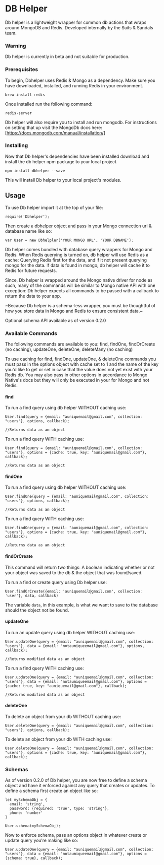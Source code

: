 # DB Helper

Db helper is a lightweight wrapper for common db actions that wraps around MongoDB and Redis. Developed internally by the Suits & Sandals team.

### Warning

Db helper is currently in beta and not suitable for production.

### Prerequisites

To begin, Dbhelper uses Redis & Mongo as a dependency. Make sure you have downloaded, installed, and running Redis in your environment.

```
brew install redis
```
Once installed run the following command:

```
redis-server
```

Db helper will also require you to install and run mongodb. For instructions on setting that up visit the MongoDb docs here: [https://docs.mongodb.com/manual/installation/]

### Installing

Now that Db helper's dependencies have been installed download and install the db helper npm package to your local project.

```
npm install dbhelper --save
```

This will install Db helper to your local project's modules.


## Usage

To use Db helper import it at the top of your file:

```
require('Dbhelper');
```
Then create a dbhelper object and pass in your Mongo connection url & database name like so:

```
var User = new Dbhelpler('YOUR MONGO URL', 'YOUR DBNAME');
```
Db helper comes bundled with database query wrappers for Mongo and Redis. When Redis querying is turned on, db helper will use Redis as a cache: Querying Redis first for the data, and if it not present querying mongo for the data. If data is found in mongo, db helper will cache it to Redis for future requests.

Since, Db helper is wrapped around the Mongo native driver for node as such, many of the commands will be similar to Mongo native API with one exception: Db helper expects all commands to be passed with a callback to return the data to your app.

~Because Db helper is a schema-less wrapper, you must be thoughtful of how you store data in Mongo and Redis to ensure consistent data.~

Optional schema API available as of version 0.2.0

### Available Commands

The following commands are available to you: find, findOne, findOrCreate (no caching), updateOne, deleteOne, deleteMany (no caching)

To use caching for find, findOne, updateOne, & deleteOne commands you must pass in the options object with cache set to 1 and the name of the key you'd like to get or set in case that the value does not yet exist with your Redis db. You may also pass in other options in accordance to Mongo Native's docs but they will only be executed in your for Mongo and not Redis.

#### find

To run a find query using db helper WITHOUT caching use:

```
User.find(query = {email: "auniquemail@gmail.com", collection: "users"}, options, callback);

//Returns data as an object
```

To run a find query WITH caching use:

```
User.find(query = {email: "auniquemail@gmail.com", collection: "users"}, options = {cache: true, key: "auniquemail@gmail.com"}, callback);

//Returns data as an object
```

#### findOne

To run a find query using db helper WITHOUT caching use:

```
User.findOne(query = {email: "auniquemail@gmail.com", collection: "users"}, options, callback);

//Returns data as an object
```

To run a find query WITH caching use:

```
User.findOne(query = {email: "auniquemail@gmail.com", collection: "users"}, options = {cache: true, key: "auniquemail@gmail.com"}, callback);

//Returns data as an object
```

#### findOrCreate

This command will return two things: A boolean indicating whether or not your object was saved to the db & the object that was found/saved.

To run a find or create query using Db helper use:

```
User.findOrCreate({email: 'auniquemail@gmail.com', collection: 'user'}, data, callback)
```

The variable ```data```, in this example, is what we want to save to the database should the object not be found.

#### updateOne

To run an update query using db helper WITHOUT caching use:

```
User.updateOne(query = {email: "auniquemail@gmail.com", collection: "users"}, data = {email: "notauniqueemail@gmail.com"}, options, callback);

//Returns modified data as an object
```

To run a find query WITH caching use:

```
User.updateOne(query = {email: "auniquemail@gmail.com", collection: "users"}, data = {email: "notauniqueemail@gmail.com"}, options = {cache: true, key: "auniquemail@gmail.com"}, callback);

//Returns modified data as an object
```

#### deleteOne

To delete an object from your db WITHOUT caching use:

```
User.deleteOne(query = {email: "auniquemail@gmail.com", collection: "users"}, options, callback);
```

To delete an object from your db WITH caching use:

```
User.deleteOne(query = {email: "auniquemail@gmail.com", collection: "users"}, options = {cache: true, key: "auniquemail@gmail.com"}, callback);
```

### Schemas

As of version 0.2.0 of Db helper, you are now free to define a schema object and have it enforced against any query that creates or updates. To define a schema first create an object like so:

```
let mySchemaObj = {
  email: 'string',
  password: {required: 'true', type: 'string'},
  phone: 'number'
}

User.schema(mySchemaObj);
```

Now to enforce schema, pass an options object in whatever create or update query you're making like so:

```
User.updateOne(query = {email: "auniquemail@gmail.com", collection: "users"}, data = {email: "notauniqueemail@gmail.com"}, options = {schema: true}, callback);
```
